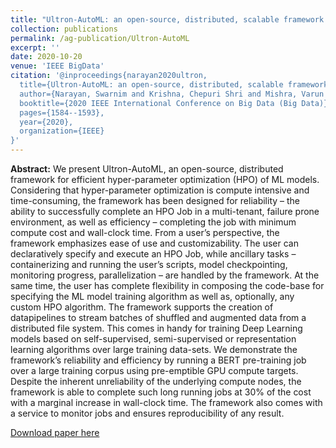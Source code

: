 ```yaml
---
title: "Ultron-AutoML: an open-source, distributed, scalable framework for efficient hyper-parameter optimization"
collection: publications
permalink: /ag-publication/Ultron-AutoML
excerpt: ''
date: 2020-10-20
venue: 'IEEE BigData'
citation: '@inproceedings{narayan2020ultron,
  title={Ultron-AutoML: an open-source, distributed, scalable framework for efficient hyper-parameter optimization},
  author={Narayan, Swarnim and Krishna, Chepuri Shri and Mishra, Varun and Rai, Abhinav and Rai, Himanshu and Bharti, Chandrakant and Sodhi, Gursirat Singh and Gupta, Ashish and Singh, Nitinbalaji},
  booktitle={2020 IEEE International Conference on Big Data (Big Data)},
  pages={1584--1593},
  year={2020},
  organization={IEEE}
}'
---
```


**Abstract:** We present Ultron-AutoML, an open-source, distributed framework for efficient hyper-parameter optimization (HPO) of ML models. Considering that hyper-parameter optimization is compute intensive and time-consuming, the framework has been designed for reliability – the ability to successfully complete an HPO Job in a multi-tenant, failure prone environment, as well as efficiency – completing the job with minimum compute cost and wall-clock time. From a user’s perspective, the framework emphasizes ease of use and customizability. The user can declaratively specify and execute an HPO Job, while ancillary tasks – containerizing and running the user’s scripts, model checkpointing, monitoring progress, parallelization – are handled by the framework. At the same time, the user has complete flexibility in composing the code-base for specifying the ML model training algorithm as well as, optionally, any custom HPO algorithm. The framework supports the creation of datapipelines to stream batches of shuffled and augmented data from a distributed file system. This comes in handy for training Deep Learning models based on self-supervised, semi-supervised or representation learning algorithms over large training data-sets. We demonstrate the framework’s reliability and efficiency by running a BERT pre-training job over a large training corpus using pre-emptible GPU compute targets. Despite the inherent unreliability of the underlying compute nodes, the framework is able to complete such long running jobs at 30% of the cost with a marginal increase in wall-clock time. The framework also comes with a service to monitor jobs and ensures reproducibility of any result.

[Download paper here](http://Ashish-Gupta03.github.io/files/Ultron.pdf)

